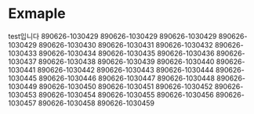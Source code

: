 # Exmaple

test입니다
890626-1030429
890626-1030429
890626-1030429
890626-1030429
890626-1030430
890626-1030431
890626-1030432
890626-1030433
890626-1030434
890626-1030435
890626-1030436
890626-1030437
890626-1030438
890626-1030439
890626-1030440
890626-1030441
890626-1030442
890626-1030443
890626-1030444
890626-1030445
890626-1030446
890626-1030447
890626-1030448
890626-1030449
890626-1030450
890626-1030451
890626-1030452
890626-1030453
890626-1030454
890626-1030455
890626-1030456
890626-1030457
890626-1030458
890626-1030459
